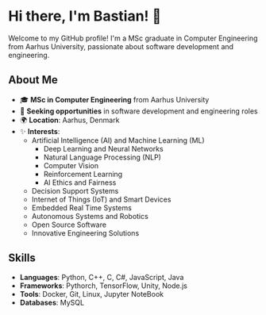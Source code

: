 # Hi there, I'm Bastian! 👋

Welcome to my GitHub profile! I'm a MSc graduate in Computer Engineering from Aarhus University, passionate about software development and engineering.

## About Me

- 🎓 **MSc in Computer Engineering** from Aarhus University
- 💼 **Seeking opportunities** in software development and engineering roles
- 🌍 **Location**: Aarhus, Denmark
- ✨ **Interests**: 
  - Artificial Intelligence (AI) and Machine Learning (ML)
    - Deep Learning and Neural Networks
    - Natural Language Processing (NLP)
    - Computer Vision
    - Reinforcement Learning
    - AI Ethics and Fairness
  - Decision Support Systems
  - Internet of Things (IoT) and Smart Devices
  - Embedded Real Time Systems
  - Autonomous Systems and Robotics
  - Open Source Software
  - Innovative Engineering Solutions

## Skills

- **Languages**: Python, C++, C, C#, JavaScript, Java
- **Frameworks**: Pythorch, TensorFlow, Unity, Node.js
- **Tools**: Docker, Git, Linux, Jupyter NoteBook
- **Databases**: MySQL

<!--
**Basaron/Basaron** is a ✨ _special_ ✨ repository because its `README.md` (this file) appears on your GitHub profile.

Here are some ideas to get you started:

- 🔭 I’m currently working on ...
- 🌱 I’m currently learning ...
- 👯 I’m looking to collaborate on ...
- 🤔 I’m looking for help with ...
- 💬 Ask me about ...
- 📫 How to reach me: ...
- 😄 Pronouns: ...
- ⚡ Fun fact: ...
-->
